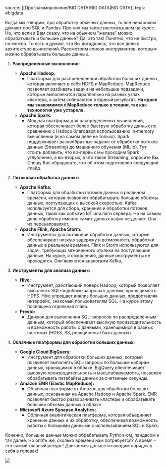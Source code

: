 source: [[Программирование/BIG DATA/BIG DATA|BIG DATA]]
tegs: #bigdata

Когда мы говорим, про обработку обычных данных, то все ненароком думают про SQL и Pandas. Про них мы также рассказываем на курсе. Но, что если я Вам скажу, что на обычном "железе" можно обрабатывать и большие данные? Да, это так! Понятно, что не быстро, но можно. То есть я думаю, что Вы догадались, что все дело в архитектуре вычислений. Рассмотрим список инструментов, которым можно обрабатывать большие данные.

1. **Распределенные вычисления:**
    
    - **Apache Hadoop:**
        - Платформа для распределенной обработки больших данных, которая включает в себя HDFS и MapReduce. MapReduce позволяет разбивать задачи на небольшие подзадачи, которые выполняются параллельно на разных узлах кластера, а затем собираются в единый результат. **На курсе мы знакомимся с MapReduce только в теории, так как технология уже устарела.**
    - **Apache Spark:**
        - Мощная платформа для распределенных вычислений, которая обеспечивает более быструю обработку данных по сравнению с Hadoop благодаря использованию in-memory вычислений (и на самом деле не только). Spark поддерживает разнообразные задачи: от обработки потоков данных (Streaming) до машинного обучения (MLlib). Тут стоить добавить, что во-первых мы проходим Spark углубленно, а во-вторых, а что такое Streaming, спросите Вы. Спешу Вас обрадовать, что об этом подготовлен следующий слайд.
2. **Потоковая обработка данных:**
    
    - **Apache Kafka:**
        - Платформа для обработки потоков данных в реальном времени, которая позволяет обрабатывать большие объемы данных, поступающих с высокой скоростью. Kafka используется для сбора, хранения и обработки потоков данных, таких как события IoT или логи сервера. Но на самом деле обработку именно самих данных кафка не делает. Она их перенаправляет.
    - **Apache Flink, Apache Storm:**
        - Инструменты для потоковой обработки данных, которые обеспечивают низкую задержку и возможность обработки данных в реальном времени. Flink и Storm используются для задач, требующих мгновенного отклика на поступающие данные. На курсе, к сожалению, данные инструменты не проходятся. Они являются аналогами Kafka.
3. **Инструменты для анализа данных:**
    
    - **Hive:**
        - Инструмент, работающий поверх Hadoop, который позволяет выполнять SQL-подобные запросы к данным, хранящимся в HDFS. Hive упрощает анализ больших данных, предоставляя интерфейс, знакомый пользователям SQL. На курсе этому посвящена отдельная глава.
    - **Presto:**
        - Движок для выполнения SQL-запросов по распределённым данным, который обеспечивает высокую производительность и возможность работы с данными, хранящимися в разных системах (HDFS, S3, реляционные базы данных).
4. **Облачные платформы для обработки больших данных:**
    
    - **Google Cloud BigQuery:**
        - Инструмент для обработки больших данных, который позволяет выполнять SQL-запросы по большим наборам данных, хранящимся в облаке. BigQuery обеспечивает высокую производительность и масштабируемость, позволяя обрабатывать петабайты данных за считанные секунды.
    - **Amazon EMR (Elastic MapReduce):**
        - Облачная платформа от Amazon для обработки больших данных, основанная на Apache Hadoop и Apache Spark. EMR позволяет быстро разворачивать кластеры и обрабатывать большие объемы данных в облаке.
    - **Microsoft Azure Synapse Analytics:**
        - Облачная аналитическая платформа, которая объединяет хранение данных и их обработку, обеспечивая возможность работы с большими данными с использованием SQL и Spark.

Конечно, большие данные можно обрабатывать Python-ом, пандасом и так далее. Но опять же, сколько времени нам потребуется? А время - это самый главный ресурс! Двигаемся дальше и наводим порядок у себя в головах!

![](https://ucarecdn.com/5ca81b72-8c77-449d-b81a-317a21849828/)